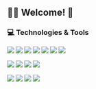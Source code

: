 ## 🐱‍👤 Welcome! 👋

### 💻 Technologies & Tools
![](https://img.shields.io/badge/OS-Windows-informational?style=flat&logo=windows&logoColor=white&color=228B22)
![](https://img.shields.io/static/v1?message=VSCode&logo=visual-studio-code&labelColor=5c5c5c&color=228B22&logoColor=white&label=%20)
![](https://img.shields.io/static/v1?message=Python&logo=python&labelColor=5c5c5c&color=228B22&logoColor=white&label=%20)
![](https://img.shields.io/static/v1?message=C-Sharp&logo=c-sharp&labelColor=5c5c5c&color=228B22&logoColor=white&label=%20)
![](https://img.shields.io/static/v1?message=JavaScript&logo=javascript&labelColor=5c5c5c&color=228B22&logoColor=white&label=%20)
![](https://img.shields.io/static/v1?message=Dart&logo=dart&labelColor=5c5c5c&color=228B22&logoColor=white&label=%20)
![](https://img.shields.io/static/v1?message=R&logo=r&labelColor=5c5c5c&color=228B22&logoColor=white&label=%20)

![](https://img.shields.io/static/v1?message=Unity&logo=unity&labelColor=5c5c5c&color=228B22&logoColor=white&label=%20)
![](https://img.shields.io/static/v1?message=AndroidStudio&logo=android-studio&labelColor=5c5c5c&color=228B22&logoColor=white&label=%20)
![](https://img.shields.io/static/v1?message=Flutter&logo=flutter&labelColor=5c5c5c&color=228B22&logoColor=white&label=%20)
![](https://img.shields.io/static/v1?message=ReactNative&logo=react&labelColor=5c5c5c&color=228B22&logoColor=white&label=%20)

![](https://img.shields.io/static/v1?message=CMD&logo=codecademy&labelColor=5c5c5c&color=228B22&logoColor=white&label=%20)
![](https://img.shields.io/static/v1?message=Git&logo=git&labelColor=5c5c5c&color=228B22&logoColor=white&label=%20)
![](https://img.shields.io/static/v1?message=GitHub&logo=github&labelColor=5c5c5c&color=228B22&logoColor=white&label=%20)
![](https://img.shields.io/static/v1?message=GitLab&logo=gitlab&labelColor=5c5c5c&color=228B22&logoColor=white&label=%20)

<!--
### &#x1f4c8; GitHub Stats
<a href="https://github.com/zenginerler/zenginerler">
  <img align="center" src="https://github-readme-stats.vercel.app/api/top-langs/?username=zenginerler&title_color=ffffff&text_color=c9cacc&icon_color=2bbc8a&bg_color=1d1f21" />
</a>
<a href="https://github.com/zenginerler/Tiko">
  <img align="center" src="https://github-readme-stats.vercel.app/api/pin/?username=zenginerler&repo=Tiko&title_color=ffffff&text_color=c9cacc&icon_color=2bbc8a&bg_color=1d1f21" />
</a>
<a href="https://github.com/zenginerler/DiscordBot">
  <img align="center" src="https://github-readme-stats.vercel.app/api/pin/?username=zenginerler&repo=DiscordBot&title_color=ffffff&text_color=c9cacc&icon_color=2bbc8a&bg_color=1d1f21" />
</a>
<a href="https://github.com/zenginerler/zenginerler">
  <img align="center" src="https://github-readme-stats.vercel.app/api?username=zenginerler&show_icons=true&line_height=27&count_private=true&title_color=ffffff&text_color=c9cacc&icon_color=2bbc8a&bg_color=1d1f21" alt="Zenginerler's GitHub Stats" />
-->
<!--
</a>
**zenginerler/zenginerler** is a ✨ _special_ ✨ repository because its `README.md` (this file) appears on your GitHub profile.
Here are some ideas to get you started:
- 🔭 I’m currently working on ...
- 🌱 I’m currently learning ...
- 👯 I’m looking to collaborate on ...Z
- 🤔 I’m looking for help with ...
- 💬 Ask me about ...
- 📫 How to reach me: ...
- 😄 Pronouns: ...
- ⚡ Fun fact: ...
![](https://img.shields.io/badge/OS-Linux-informational?style=flat&logo=linux&logoColor=white&color=228B22)
- 🤖 🦊
-->
